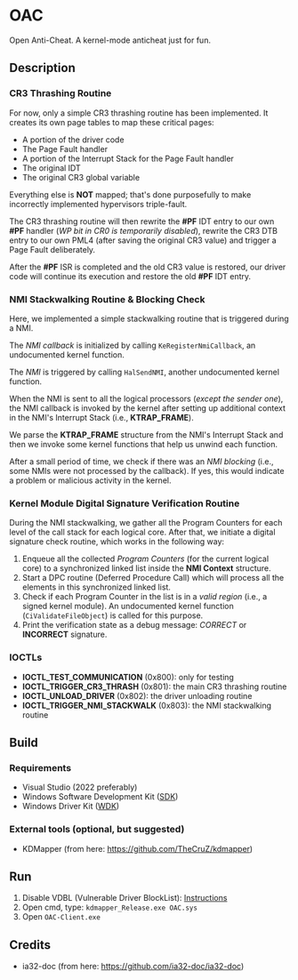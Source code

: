 # OAC
Open Anti-Cheat. A kernel-mode anticheat just for fun.

## Description
### CR3 Thrashing Routine
For now, only a simple CR3 thrashing routine has been implemented.
It creates its own page tables to map these critical pages:
- A portion of the driver code
- The Page Fault handler
- A portion of the Interrupt Stack for the Page Fault handler
- The original IDT
- The original CR3 global variable

Everything else is **NOT** mapped; that's done purposefully to make incorrectly implemented hypervisors triple-fault.

The CR3 thrashing routine will then rewrite the **#PF** IDT entry to our own **#PF** handler (_WP bit in CR0 is temporarily disabled_), rewrite the CR3 DTB entry to our own PML4 (after saving the original CR3 value) and trigger a Page Fault deliberately.

After the **#PF** ISR is completed and the old CR3 value is restored, our driver code will continue its execution and restore the old **#PF** IDT entry.

### NMI Stackwalking Routine & Blocking Check
Here, we implemented a simple stackwalking routine that is triggered during a NMI.

The *NMI callback* is initialized by calling `KeRegisterNmiCallback`, an undocumented kernel function.

The *NMI* is triggered by calling `HalSendNMI`, another undocumented kernel function.

When the NMI is sent to all the logical processors (*except the sender one*), the NMI callback is invoked by the kernel after setting up additional context in the NMI's Interrupt Stack (i.e., **KTRAP_FRAME**).

We parse the **KTRAP_FRAME** structure from the NMI's Interrupt Stack and then we invoke some kernel functions that help us unwind each function.

After a small period of time, we check if there was an *NMI blocking* (i.e., some NMIs were not processed by the callback). If yes, this would indicate a problem or malicious activity in the kernel.

### Kernel Module Digital Signature Verification Routine
During the NMI stackwalking, we gather all the Program Counters for each level of the call stack for each logical core. After that, we initiate a digital signature check routine, which works in the following way:
1. Enqueue all the collected *Program Counters* (for the current logical core) to a synchronized linked list inside the **NMI Context** structure.
2. Start a DPC routine (Deferred Procedure Call) which will process all the elements in this synchronized linked list.
3. Check if each Program Counter in the list is in a *valid region* (i.e., a signed kernel module). An undocumented kernel function (`CiValidateFileObject`) is called for this purpose.
4. Print the verification state as a debug message: *CORRECT* or **INCORRECT** signature.

### IOCTLs
- **IOCTL_TEST_COMMUNICATION** (0x800): only for testing
- **IOCTL_TRIGGER_CR3_THRASH** (0x801): the main CR3 thrashing routine
- **IOCTL_UNLOAD_DRIVER** (0x802): the driver unloading routine
- **IOCTL_TRIGGER_NMI_STACKWALK** (0x803): the NMI stackwalking routine


## Build
### Requirements
- Visual Studio (2022 preferably)
- Windows Software Development Kit ([SDK](https://developer.microsoft.com/en-us/windows/downloads/windows-sdk/))
- Windows Driver Kit ([WDK](https://learn.microsoft.com/en-us/windows-hardware/drivers/download-the-wdk))
### External tools (optional, but suggested)
- KDMapper (from here: https://github.com/TheCruZ/kdmapper)

## Run
1. Disable VDBL (Vulnerable Driver BlockList): [Instructions](https://www.elevenforum.com/t/enable-or-disable-microsoft-vulnerable-driver-blocklist-in-windows-11.10031/)
2. Open cmd, type: `kdmapper_Release.exe OAC.sys`
3. Open `OAC-Client.exe`

## Credits
- ia32-doc (from here: https://github.com/ia32-doc/ia32-doc)